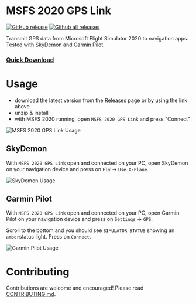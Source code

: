 # MSFS 2020 GPS Link

[![GitHub release][latest_release_badge]][releases_url]
[![Github all releases][downloads_badge]][releases_url]

Transmit GPS data from Microsoft Flight Simulator 2020 to navigation apps.\
Tested with [SkyDemon][sky_demon_url] and [Garmin Pilot][garmin_pilot_url].

### [Quick Download][latest_release]

# Usage

- download the latest version from the [Releases][releases_url] page or by using the link above
- unzip & install
- with MSFS 2020 running, open `MSFS 2020 GPS Link` and press "Connect"

![MSFS 2020 GPS Link Usage][usage]

## SkyDemon

With `MSFS 2020 GPS Link` open and connected on your PC, open SkyDemon on your navigation device and press on `Fly` -> `Use X-Plane`.

![SkyDemon Usage][usage_skydemon]

## Garmin Pilot

With `MSFS 2020 GPS Link` open and connected on your PC, open Garmin Pilot on your navigation device and press on `Settings` -> `GPS`.

Scroll to the bottom and you should see `SIMULATOR STATUS` showing an `amber`status light. Press on `Connect`.

![Garmin Pilot Usage][usage_garmin_pilot]

# Contributing

Contributions are welcome and encouraged! Please read [CONTRIBUTING.md][contributing_url].

[latest_release_badge]: https://img.shields.io/github/release/mihai-dinculescu/msfs-2020-gps-link.svg
[downloads_badge]: https://img.shields.io/github/downloads/mihai-dinculescu/msfs-2020-gps-link/total.svg
[sky_demon_url]: https://www.skydemon.aero
[garmin_pilot_url]: https://buy.garmin.com/en-US/US/p/115856
[latest_release]: https://github.com/mihai-dinculescu/msfs-2020-gps-link/releases/download/v0.2.1/msfs-2020-gps-link-v0.2.1.zip
[releases_url]: https://github.com/mihai-dinculescu/msfs-2020-gps-link/releases
[usage]: https://github.com/mihai-dinculescu/msfs-2020-gps-link/blob/main/assets/usage.PNG
[usage_skydemon]: https://github.com/mihai-dinculescu/msfs-2020-gps-link/blob/main/assets/usage-skydemon.PNG
[usage_garmin_pilot]: https://github.com/mihai-dinculescu/msfs-2020-gps-link/blob/main/assets/usage-garmin-pilot.PNG
[contributing_url]: /CONTRIBUTING.md
